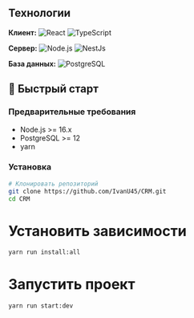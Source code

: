 ## Технологии

**Клиент:**
![React](https://img.shields.io/badge/-React-61DAFB?logo=react&logoColor=white)
![TypeScript](https://img.shields.io/badge/-TypeScript-3178C6?logo=typescript&logoColor=white)

**Сервер:**
![Node.js](https://img.shields.io/badge/-Node.js-339933?logo=node.js&logoColor=white)
![NestJs](https://img.shields.io/badge/-NestJS-E0234E?logo=nestjs&logoColor=white)

**База данных:**
![PostgreSQL](https://img.shields.io/badge/-PostgreSQL-4169E1?logo=postgresql&logoColor=white)

## 🚀 Быстрый старт

### Предварительные требования
- Node.js >= 16.x
- PostgreSQL >= 12
- yarn

### Установка
```bash
# Клонировать репозиторий
git clone https://github.com/IvanU45/CRM.git
cd CRM
```

# Установить зависимости
```bash
yarn run install:all
```

# Запустить проект
```bash
yarn run start:dev
```